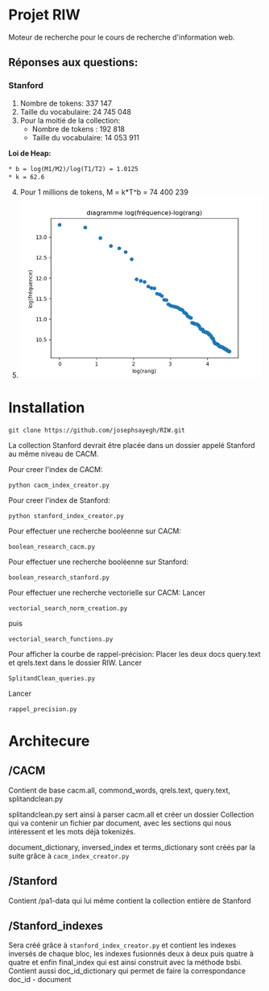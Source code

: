 # Projet RIW

Moteur de recherche pour le cours de recherche d'information web.

## Réponses aux questions: 

### Stanford

1) Nombre de tokens: 337 147
2) Taille du vocabulaire: 24 745 048
3) Pour la moitié de la collection:
    * Nombre de tokens : 192 818
    * Taille du vocabulaire: 14 053 911 

**Loi de Heap:**

    * b = log(M1/M2)/log(T1/T2) = 1.0125
    * k = 62.6
4) Pour 1 millions de tokens, M = k*T^b = 74 400 239
5) ![alt text](stanford.png)


# Installation
```
git clone https://github.com/josephsayegh/RIW.git
```

La collection Stanford devrait être placée dans un dossier appelé Stanford au même niveau de CACM.

Pour creer l'index de CACM:
```
python cacm_index_creator.py
```
Pour creer l'index de Stanford:
```
python stanford_index_creator.py
```
Pour effectuer une recherche booléenne sur CACM:
```
boolean_research_cacm.py
```
Pour effectuer une recherche booléenne sur Stanford:
```
boolean_research_stanford.py
```
Pour effectuer une recherche vectorielle sur CACM:
Lancer
```
vectorial_search_norm_creation.py
```
puis
```
vectorial_search_functions.py
```
Pour afficher la courbe de rappel-précision:
Placer les deux docs query.text et qrels.text dans le dossier RIW. Lancer 
```
SplitandClean_queries.py
```
 Lancer 
 ```
 rappel_precision.py
 ```

# Architecure

## /CACM 
Contient de base cacm.all, commond_words, qrels.text, query.text, splitandclean.py

splitandclean.py sert ainsi à parser cacm.all et créer un dossier Collection qui va contenir un fichier 
par document, avec les sections qui nous intéressent et les mots déjà tokenizés.

document_dictionary, inversed_index et terms_dictionary sont créés par la suite grâce à ```cacm_index_creator.py```

## /Stanford
Contient /pa1-data qui lui même contient la collection entière de Stanford

## /Stanford_indexes
Sera créé grâce à ```stanford_index_creator.py``` et contient les indexes inversés de chaque bloc,
les indexes fusionnés deux à deux puis quatre à quatre et enfin final_index qui est ainsi construit
avec la méthode bsbi. 
Contient aussi doc_id_dictionary qui permet de faire la correspondance doc_id - document



